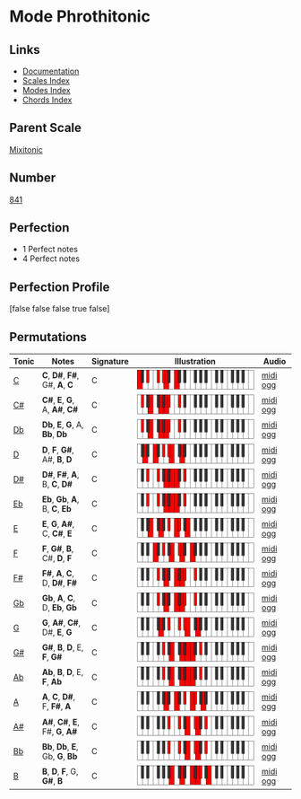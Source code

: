 # Mode Phrothitonic

## Links

- [Documentation](index.md)
- [Scales Index](Scales.md)
- [Modes Index](Modes.md)
- [Chords Index](Chords.md)

## Parent Scale

[Mixitonic](ScaleMixitonic.md)

## Number

[841](https://ianring.com/musictheory/scales/841)

## Perfection

- 1 Perfect notes
- 4 Perfect notes

## Perfection Profile

[false false false true false]

## Permutations

| Tonic | Notes | Signature | Illustration | Audio |
|-------|-------|-----------|--------------|-------|
| [C](ModeCNaturalPhrothitonic.md) | **C**, **D#**, **F#**, G#, **A**, **C** | C | ![CNaturalPhrothitonic](ModeCNaturalPhrothitonic.png) | [midi](ModeCNaturalPhrothitonic.mid) [ogg](ModeCNaturalPhrothitonic.ogg) |
| [C#](ModeCSharpPhrothitonic.md) | **C#**, **E**, **G**, A, **A#**, **C#** | C | ![CSharpPhrothitonic](ModeCSharpPhrothitonic.png) | [midi](ModeCSharpPhrothitonic.mid) [ogg](ModeCSharpPhrothitonic.ogg) |
| [Db](ModeDFlatPhrothitonic.md) | **Db**, **E**, **G**, A, **Bb**, **Db** | C | ![DFlatPhrothitonic](ModeDFlatPhrothitonic.png) | [midi](ModeDFlatPhrothitonic.mid) [ogg](ModeDFlatPhrothitonic.ogg) |
| [D](ModeDNaturalPhrothitonic.md) | **D**, **F**, **G#**, A#, **B**, **D** | C | ![DNaturalPhrothitonic](ModeDNaturalPhrothitonic.png) | [midi](ModeDNaturalPhrothitonic.mid) [ogg](ModeDNaturalPhrothitonic.ogg) |
| [D#](ModeDSharpPhrothitonic.md) | **D#**, **F#**, **A**, B, **C**, **D#** | C | ![DSharpPhrothitonic](ModeDSharpPhrothitonic.png) | [midi](ModeDSharpPhrothitonic.mid) [ogg](ModeDSharpPhrothitonic.ogg) |
| [Eb](ModeEFlatPhrothitonic.md) | **Eb**, **Gb**, **A**, B, **C**, **Eb** | C | ![EFlatPhrothitonic](ModeEFlatPhrothitonic.png) | [midi](ModeEFlatPhrothitonic.mid) [ogg](ModeEFlatPhrothitonic.ogg) |
| [E](ModeENaturalPhrothitonic.md) | **E**, **G**, **A#**, C, **C#**, **E** | C | ![ENaturalPhrothitonic](ModeENaturalPhrothitonic.png) | [midi](ModeENaturalPhrothitonic.mid) [ogg](ModeENaturalPhrothitonic.ogg) |
| [F](ModeFNaturalPhrothitonic.md) | **F**, **G#**, **B**, C#, **D**, **F** | C | ![FNaturalPhrothitonic](ModeFNaturalPhrothitonic.png) | [midi](ModeFNaturalPhrothitonic.mid) [ogg](ModeFNaturalPhrothitonic.ogg) |
| [F#](ModeFSharpPhrothitonic.md) | **F#**, **A**, **C**, D, **D#**, **F#** | C | ![FSharpPhrothitonic](ModeFSharpPhrothitonic.png) | [midi](ModeFSharpPhrothitonic.mid) [ogg](ModeFSharpPhrothitonic.ogg) |
| [Gb](ModeGFlatPhrothitonic.md) | **Gb**, **A**, **C**, D, **Eb**, **Gb** | C | ![GFlatPhrothitonic](ModeGFlatPhrothitonic.png) | [midi](ModeGFlatPhrothitonic.mid) [ogg](ModeGFlatPhrothitonic.ogg) |
| [G](ModeGNaturalPhrothitonic.md) | **G**, **A#**, **C#**, D#, **E**, **G** | C | ![GNaturalPhrothitonic](ModeGNaturalPhrothitonic.png) | [midi](ModeGNaturalPhrothitonic.mid) [ogg](ModeGNaturalPhrothitonic.ogg) |
| [G#](ModeGSharpPhrothitonic.md) | **G#**, **B**, **D**, E, **F**, **G#** | C | ![GSharpPhrothitonic](ModeGSharpPhrothitonic.png) | [midi](ModeGSharpPhrothitonic.mid) [ogg](ModeGSharpPhrothitonic.ogg) |
| [Ab](ModeAFlatPhrothitonic.md) | **Ab**, **B**, **D**, E, **F**, **Ab** | C | ![AFlatPhrothitonic](ModeAFlatPhrothitonic.png) | [midi](ModeAFlatPhrothitonic.mid) [ogg](ModeAFlatPhrothitonic.ogg) |
| [A](ModeANaturalPhrothitonic.md) | **A**, **C**, **D#**, F, **F#**, **A** | C | ![ANaturalPhrothitonic](ModeANaturalPhrothitonic.png) | [midi](ModeANaturalPhrothitonic.mid) [ogg](ModeANaturalPhrothitonic.ogg) |
| [A#](ModeASharpPhrothitonic.md) | **A#**, **C#**, **E**, F#, **G**, **A#** | C | ![ASharpPhrothitonic](ModeASharpPhrothitonic.png) | [midi](ModeASharpPhrothitonic.mid) [ogg](ModeASharpPhrothitonic.ogg) |
| [Bb](ModeBFlatPhrothitonic.md) | **Bb**, **Db**, **E**, Gb, **G**, **Bb** | C | ![BFlatPhrothitonic](ModeBFlatPhrothitonic.png) | [midi](ModeBFlatPhrothitonic.mid) [ogg](ModeBFlatPhrothitonic.ogg) |
| [B](ModeBNaturalPhrothitonic.md) | **B**, **D**, **F**, G, **G#**, **B** | C | ![BNaturalPhrothitonic](ModeBNaturalPhrothitonic.png) | [midi](ModeBNaturalPhrothitonic.mid) [ogg](ModeBNaturalPhrothitonic.ogg) |
